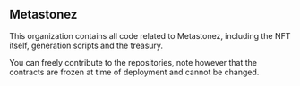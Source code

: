## Metastonez

This organization contains all code related to Metastonez, including the NFT itself, generation scripts and the treasury.

You can freely contribute to the repositories, note however that the contracts are frozen at time of deployment and cannot be changed.
